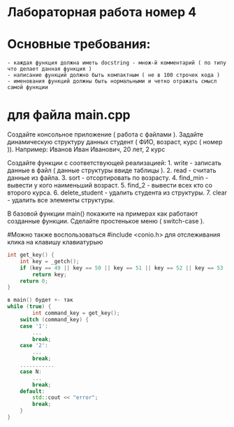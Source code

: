 # Лабораторная работа номер 4
# Основные требования:
	- каждая функция должна иметь docstring - множ-й комментарий ( по типу что делает данная функция )
	- написание функций должно быть компактным ( не в 100 строчек кода )
	- именования функций должны быть нормальными и четко отражать смысл самой функции

# для файла main.cpp
Создайте консольное приложение ( работа с файлами ).
Задайте динамическую структуру данных студент ( ФИО, возраст, курс ( номер )).
Например: Иванов Иван Иванович, 20 лет, 2 курс

Создайте функции с соответствующей реализацией:
	1. write - записать данные в файл ( данные структуры ввиде таблицы ).
	2. read - считать данные из файла.
	3. sort - отсортировать по возрасту.
	4. find_min - вывести у кого наименьший возраст.
	5. find_2 - вывести всех кто со второго курса.
	6. delete_student - удалить студента из структуры.
	7. clear - удалить все элементы структуры.

В базовой функции main() покажите на примерах как работают созданные функции. Сделайте простенькое меню ( switch-case ).

#Можно также воспользоваться #include <conio.h> для отслеживания клика на клавишу клавиатурыю

```C++
int get_key() {
    int key = _getch();
    if (key == 49 || key == 50 || key == 51 || key == 52 || key == 53 || key == 54 || key == 55 || key == 8) // коды клавиш ( можно чекнуть в инете )
        return key;
    return 0;
}

в main() будет +- так
while (true) {
        int command_key = get_key();
	switch (command_key) {
	case '1':
		...
		break;
	case '2':
		...
		break;
	...........
	case N:
		...
		break;
	default:
		std::cout << "error";
		break;
	}
}
```
